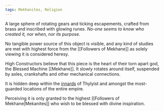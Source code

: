 ```yaml
---
tags: Mekhanites, Religion
---
```

A large sphere of rotating gears and ticking escapements, crafted from brass and inscribed with glowing runes. *No-one seems to know who created it, nor when, nor its purpose.* 

No tangible power source of this object is visible, and any kind of studies are met with highest force from the [[Followers of Mekhane]] as solely viewing it is considered heresy.

High Constructors believe that this piece is the heart of their torn apart god, the Blessed Machine [[Mekhane]].
It slowly rotates around itself, suspended by axles, crankshafts and other mechanical connections. 

It is hidden deep within the [innards](Citadel%20of%20the%20Gear.md) of Thylyist and amongst the most-guarded locations of the entire empire.

Perceiving it is only granted to the highest [[Followers of Mekhane|Mekanites]] who wish to be blessed with divine inspiration. 